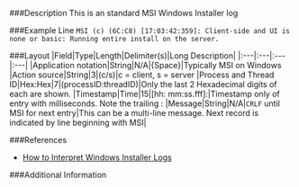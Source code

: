 ###Description
This is an standard MSI Windows Installer log


###Example Line
`MSI (c) (6C:C8) [17:03:42:359]: Client-side and UI is none or basic: Running entire install on the server.`


###Layout
|Field|Type|Length|Delimiter(s)|Long Description|
|:---|:---|:---|:---|
|Application notation|String|N/A|{Space}|Typically MSI on Windows
|Action source|String|3|(c/s)|c = client, s = server
|Process and Thread ID|Hex:Hex|7|(processID:threadID)|Only the last 2 Hexadecimal digits of each are shown.
|Timestamp|Time|15|[hh: mm:ss.fff]:|Timestamp only of entry with milliseconds. Note the trailing :
|Message|String|N/A|`CRLF` until MSI for next entry|This can be a multi-line message.  Next record is indicated by line beginning with MSI|


###References
- [How to Interpret Windows Installer Logs](http://blogs.technet.com/b/richard_macdonald/archive/2007/04/02/how-to-interpret-windows-installer-logs.aspx)


###Additional Information



